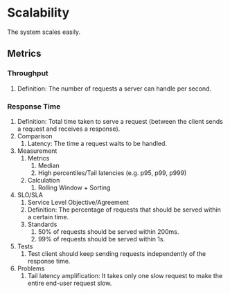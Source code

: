 # Scalability

The system scales easily.

## Metrics

### Throughput

1. Definition: The number of requests a server can handle per second.

### Response Time

1. Definition: Total time taken to serve a request (between the client sends a request and receives a response).
2. Comparison
   1. Latency: The time a request waits to be handled.
3. Measurement
   1. Metrics
      1. Median
      2. High percentiles/Tail latencies (e.g. p95, p99, p999)
   2. Calculation
      1. Rolling Window + Sorting
4. SLO/SLA
   1. Service Level Objective/Agreement
   2. Definition: The percentage of requests that should be served within a certain time.
   3. Standards
      1. 50% of requests should be served within 200ms.
      2. 99% of requests should be served within 1s.
5. Tests
   1. Test client should keep sending requests independently of the response time.
6. Problems
   1. Tail latency amplification: It takes only one slow request to make the entire end-user request slow.
